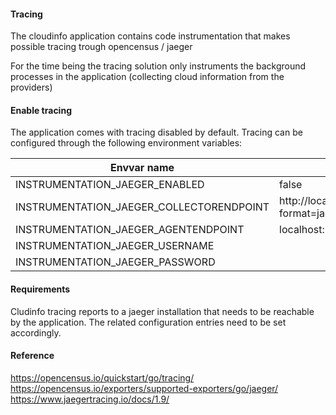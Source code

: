 #### Tracing

The cloudinfo application contains code instrumentation that makes possible tracing trough opencensus / jaeger

For the time being the tracing solution only instruments the background processes in the application (collecting cloud information from the providers)

#### Enable tracing

The application comes with tracing disabled by default. Tracing can be configured through the following environment variables:

| Envvar name                                | default value                                           |
| -------------------------------------------| --------------------------------------------------------| 
|  INSTRUMENTATION_JAEGER_ENABLED            | false                                                   |
|  INSTRUMENTATION_JAEGER_COLLECTORENDPOINT  | http://localhost:14268/api/traces?format=jaeger.thrift  |
|  INSTRUMENTATION_JAEGER_AGENTENDPOINT      | localhost:6832                                          |
|  INSTRUMENTATION_JAEGER_USERNAME           |                                                         |
|  INSTRUMENTATION_JAEGER_PASSWORD           |                                                         |

#### Requirements

Cludinfo tracing reports to a jaeger installation that needs to be reachable by the application. The related configuration entries need to be set accordingly.

#### Reference

https://opencensus.io/quickstart/go/tracing/
https://opencensus.io/exporters/supported-exporters/go/jaeger/
https://www.jaegertracing.io/docs/1.9/
